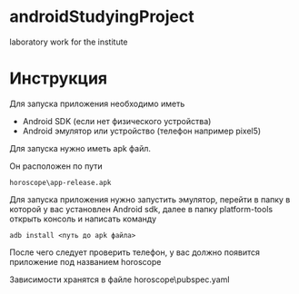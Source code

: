 # androidStudyingProject
laboratory work for the institute

# Инструкция 

Для запуска приложения необходимо иметь

- Android SDK (если нет физического устройства)
- Android эмулятор или устройство (телефон например pixel5)


Для запуска нужно иметь apk файл.

Он расположен по пути

```horoscope\app-release.apk```

Для запуска приложения нужно запустить эмулятор, перейти в папку в которой у вас установлен Android sdk, далее в папку platform-tools открыть консоль и написать команду
```
adb install <путь до apk файла>
```

После чего следует проверить телефон, у вас должно появится приложение под названием horoscope

Зависимости хранятся в файле horoscope\pubspec.yaml
